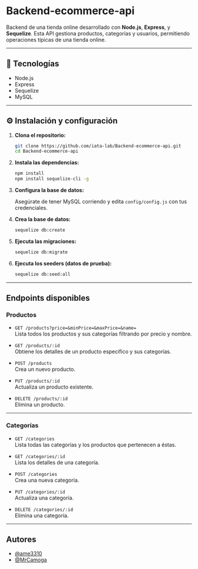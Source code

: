 # Backend-ecommerce-api

Backend de una tienda online desarrollado con **Node.js**, **Express**, y **Sequelize**. Esta API gestiona productos, categorías y usuarios, permitiendo operaciones típicas de una tienda online.

---

## 🚀 Tecnologías

- Node.js
- Express
- Sequelize
- MySQL

---

## ⚙️ Instalación y configuración

1. **Clona el repositorio:**

   ```bash
   git clone https://github.com/iata-lab/Backend-ecommerce-api.git
   cd Backend-ecommerce-api
   ```

2. **Instala las dependencias:**

   ```bash
   npm install
   npm install sequelize-cli -g
   ```

3. **Configura la base de datos:**

   Asegúrate de tener MySQL corriendo y edita `config/config.js` con tus credenciales.

4. **Crea la base de datos:**

   ```bash
   sequelize db:create
   ```

5. **Ejecuta las migraciones:**

   ```bash
   sequelize db:migrate
   ```

6. **Ejecuta los seeders (datos de prueba):**

   ```bash
   sequelize db:seed:all
   ```

---

## Endpoints disponibles

### Productos

- `GET /products?price=&minPrice=&maxPrice=&name=`  
  Lista todos los productos y sus categorías filtrando por precio y nombre.

- `GET /products/:id`  
  Obtiene los detalles de un producto específico y sus categorías.

- `POST /products`  
  Crea un nuevo producto.

- `PUT /products/:id`  
  Actualiza un producto existente.

- `DELETE /products/:id`  
  Elimina un producto.

---

### Categorías

- `GET /categories`  
  Lista todas las categorías y los productos que pertenecen a éstas.

- `GET /categories/:id`  
  Lista los detalles de una categoría.

- `POST /categories`  
  Crea una nueva categoría.

- `PUT /categories/:id`  
  Actualiza una categoría.

- `DELETE /categories/:id`  
  Elimina una categoría.

---

## Autores

- [@ame3310](https://github.com/ame3310)
- [@MrCamoga](https://github.com/MrCamoga)
